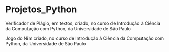 # Projetos_Python
Verificador de Plágio, em textos, criado, no curso de Introdução à Ciência da Computação com Python, da Universidade de São Paulo


Jogo do Nim criado, no curso de Introdução à Ciência da Computação com Python, da Universidade de São Paulo

